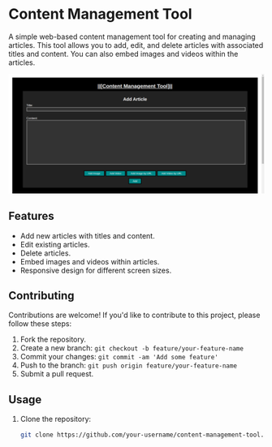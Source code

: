 # Content Management Tool

A simple web-based content management tool for creating and managing articles. This tool allows you to add, edit, and delete articles with associated titles and content. You can also embed images and videos within the articles.

![Screenshot](https://github.com/IIKirito-kunII/Bharat-Intern/blob/2ab0e59e2e9aa0e4b59d7e7e519f6b3e5b41d770/%5B%20Content%20Management%20Tool%20%5D/Screenshot%20from%202023-08-20%2014-18-56.png)

## Features

- Add new articles with titles and content.
- Edit existing articles.
- Delete articles.
- Embed images and videos within articles.
- Responsive design for different screen sizes.

## Contributing

Contributions are welcome! If you'd like to contribute to this project, please follow these steps:

1. Fork the repository.
2. Create a new branch: `git checkout -b feature/your-feature-name`
3. Commit your changes: `git commit -am 'Add some feature'`
4. Push to the branch: `git push origin feature/your-feature-name`
5. Submit a pull request.

## Usage

1. Clone the repository:

   ```sh
   git clone https://github.com/your-username/content-management-tool.git
